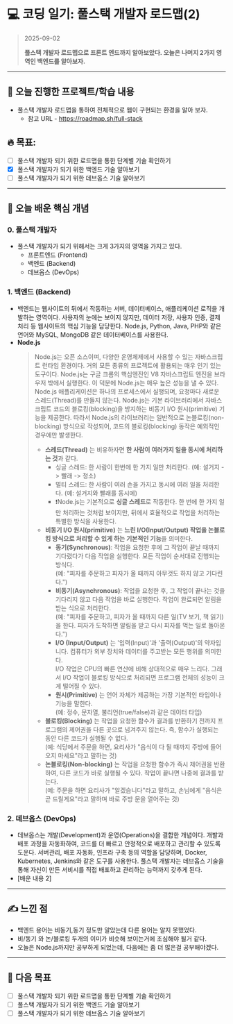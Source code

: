 # 💻 코딩 일기: 풀스택 개발자 로드맵(2)
> 2025-09-02
>
> **풀스택 개발자 로드맵으로 프론트 엔드까지 알아보았다.
> 오늘은 나머지 2가지 영역인 백엔드를 알아보자.**
---

## 🚀 오늘 진행한 프로젝트/학습 내용
- 풀스택 개발자 로드맵을 통하여 전체적으로 웹이 구현되는 환경을 알아 보자.
  - 참고 URL - https://roadmap.sh/full-stack
  
## 🔥 목표:  
  - [ ] 풀스택 개발자 되기 위한 로드맵을 통한 단계별 기술 확인하기
  - [X] 풀스택 개발자가 되기 위한 백엔드 기술 알아보기
  - [ ] 풀스택 개발자가 되기 위한 데브옵스 기술 알아보기

---

## 📝 오늘 배운 핵심 개념

### 0. 풀스택 개발자
- 풀스택 개발자가 되기 위해서는 크게 3가지의 영역을 가지고 있다.
  - 프론트엔드 (Frontend)
  - 백엔드 (Backend)
  - 데브옵스 (DevOps)

### 1. 백엔드 (Backend)
- 백엔드는 웹사이트의 뒤에서 작동하는 서버, 데이터베이스, 애플리케이션 로직을 개발하는 영역이다. 사용자의 눈에는 보이지 않지만, 데이터 저장, 사용자 인증, 결제 처리 등 웹사이트의 핵심 기능을 담당한다. Node.js, Python, Java, PHP와 같은 언어와 MySQL, MongoDB 같은 데이터베이스를 사용한다.
- **Node.js**
  > Node.js는 오픈 소스이며, 다양한 운영체제에서 사용할 수 있는 자바스크립트 런타임 환경이다. 거의 모든 종류의 프로젝트에 활용되는 매우 인기 있는 도구이다.
  > Node.js는 구글 크롬의 핵심엔진인 V8 자바스크립트 엔진을 브라우저 밖에서 실행한다. 이 덕분에 Node.js는 매우 높은 성능을 낼 수 있다.
  > Node.js 애플리케이션은 하나의 프로세스에서 실행되며, 요청마다 새로운 스레드(Thread)를 만들지 않는다. Node.js는 기본 라이브러리에서 자바스크립트 코드의 블로킹(blocking)을 방지하는 비동기 I/O 원시(primitive) 기능을 제공한다.
  > 따라서 Node.js의 라이브러리는 일반적으로 논블로킹(non-blocking) 방식으로 작성되어, 코드의 블로킹(blocking) 동작은 예외적인 경우에만 발생한다.
  > - **스레드(Thread)** 는 비유하자면 **한 사람이 여러가지 일을 동시에 처리하는 것**과 같다.  
  >   - 싱글 스레드: 한 사람이 한번에 한 가지 일만 처리한다. (예: 설거지 -> 빨래 -> 청소)
  >   - 멀티 스레드: 한 사람이 여러 손을 가지고 동시에 여러 일을 처리한다. (예: 설거지와 빨래를 동시에)
  >   - ❗️Node.js는 기본적으로 **싱글 스레드**로 작동한다. 한 번에 한 가지 일만 처리하는 것처럼 보이지만, 뒤에서 효율적으로 작업을 처리하는 특별한 방식을 사용한다.
  > - **비동기 I/O 원시(primitive)** 는 **느린 I/O(Input/Output) 작업을 논블로킹 방식으로 처리할 수 있게 하는 기본적인 기능**을 의미한다.
  >   - **동기(Synchronous)**: 작업을 요청한 후에 그 작업이 끝날 때까지 기다렸다가 다음 작업을 실행한다. 모든 작업이 순서대로 진행되는 방식다.  
  >   (예: "피자를 주문하고 피자가 올 때까지 아무것도 하지 않고 기다린다.")
  >   - **비동기(Asynchronous)**: 작업을 요청한 후, 그 작업이 끝나는 것을 기다리지 않고 다음 작업을 바로 실행한다. 작업이 완료되면 알림을 받는 식으로 처리한다.  
  >   (예: "피자를 주문하고, 피자가 올 때까지 다른 일(TV 보기, 책 읽기)을 한다. 피자가 도착하면 알림을 받고 다시 피자를 먹는 일로 돌아온다.")
  >   - **I/O (Input/Output)** 는 '입력(Input)'과 '출력(Output)'의 약자입니다. 컴퓨터가 외부 장치와 데이터를 주고받는 모든 행위를 의미한다.  
  >   I/O 작업은 CPU의 빠른 연산에 비해 상대적으로 매우 느리다. 그래서 I/O 작업이 블로킹 방식으로 처리되면 프로그램 전체의 성능이 크게 떨어질 수 있다.
  >   - **원시(Primitive)** 는 언어 자체가 제공하는 가장 기본적인 타입이나 기능을 말한다.  
  >   (예: 정수, 문자열, 불리언(true/false)과 같은 데이터 타입)
  > - **블로킹(Blocking)** 는 작업을 요청한 함수가 결과를 반환하기 전까지 프로그램의 제어권을 다른 곳으로 넘겨주지 않는다. 즉, 함수가 실행되는 동안 다른 코드가 실행될 수 없다.  
  >   (예: 식당에서 주문을 하면, 요리사가 "음식이 다 될 때까지 주방에 들어오지 마세요"라고 말하는 것)
  > - **논블로킹(Non-blocking)** 는 작업을 요청한 함수가 즉시 제어권을 반환하여, 다른 코드가 바로 실행될 수 있다. 작업이 끝나면 나중에 결과를 받는다.  
  >   (예: 주문을 하면 요리사가 "알겠습니다"라고 말하고, 손님에게 "음식은 곧 드릴게요"라고 말하며 바로 주방 문을 열어주는 것)

### 2. 데브옵스 (DevOps)
- 데브옵스는 개발(Development)과 운영(Operations)을 결합한 개념이다. 개발과 배포 과정을 자동화하여, 코드를 더 빠르고 안정적으로 배포하고 관리할 수 있도록 도운다. 서버관리, 배포 자동화, 인프라 구축 등의 역할을 담당하며, Docker, Kubernetes, Jenkins와 같은 도구를 사용한다. 풀스택 개발자는 데브옵스 기술을 통해 자신이 만든 서비시를 직접 배포하고 관리하는 능력까지 갖추게 된다.
- [배운 내용 2]

---

## ✍️ 느낀 점
- 백엔드 용어는 비동기,동기 정도만 알았는데 다른 용어는 알지 못했었다.
- 비/동기 와 논/블로킹 두개의 이미가 비슷해 보이는거에 조심해야 될거 같다.
- 오늘은 Node.js까지만 공부하게 되었는데, 다음에는 좀 더 많은걸 공부해야겠다.

---

## 🎯 다음 목표
  - [ ] 풀스택 개발자 되기 위한 로드맵을 통한 단계별 기술 확인하기
  - [ ] 풀스택 개발자가 되기 위한 백엔드 기술 알아보기
  - [ ] 풀스택 개발자가 되기 위한 데브옵스 기술 알아보기
